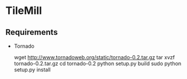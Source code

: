 # TileMill

## Requirements

* Tornado

    wget http://www.tornadoweb.org/static/tornado-0.2.tar.gz
    tar xvzf tornado-0.2.tar.gz
    cd tornado-0.2
    python setup.py build
    sudo python setup.py install
